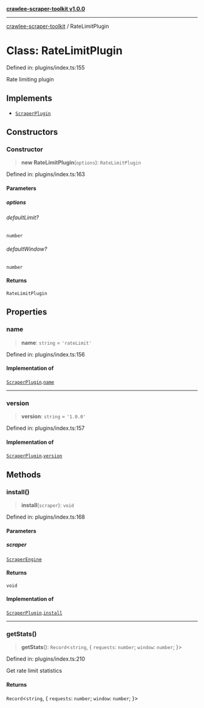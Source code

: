 [**crawlee-scraper-toolkit v1.0.0**](../README.md)

***

[crawlee-scraper-toolkit](../globals.md) / RateLimitPlugin

# Class: RateLimitPlugin

Defined in: plugins/index.ts:155

Rate limiting plugin

## Implements

- [`ScraperPlugin`](../interfaces/ScraperPlugin.md)

## Constructors

### Constructor

> **new RateLimitPlugin**(`options`): `RateLimitPlugin`

Defined in: plugins/index.ts:163

#### Parameters

##### options

###### defaultLimit?

`number`

###### defaultWindow?

`number`

#### Returns

`RateLimitPlugin`

## Properties

### name

> **name**: `string` = `'rateLimit'`

Defined in: plugins/index.ts:156

#### Implementation of

[`ScraperPlugin`](../interfaces/ScraperPlugin.md).[`name`](../interfaces/ScraperPlugin.md#name)

***

### version

> **version**: `string` = `'1.0.0'`

Defined in: plugins/index.ts:157

#### Implementation of

[`ScraperPlugin`](../interfaces/ScraperPlugin.md).[`version`](../interfaces/ScraperPlugin.md#version)

## Methods

### install()

> **install**(`scraper`): `void`

Defined in: plugins/index.ts:168

#### Parameters

##### scraper

[`ScraperEngine`](../interfaces/ScraperEngine.md)

#### Returns

`void`

#### Implementation of

[`ScraperPlugin`](../interfaces/ScraperPlugin.md).[`install`](../interfaces/ScraperPlugin.md#install)

***

### getStats()

> **getStats**(): `Record`\<`string`, \{ `requests`: `number`; `window`: `number`; \}\>

Defined in: plugins/index.ts:210

Get rate limit statistics

#### Returns

`Record`\<`string`, \{ `requests`: `number`; `window`: `number`; \}\>
